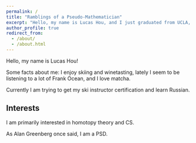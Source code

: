 ```yaml
---
permalink: /
title: "Ramblings of a Pseudo-Mathematician"
excerpt: "Hello, my name is Lucas Hou, and I just graduated from UCLA, where I studied math."
author_profile: true
redirect_from: 
  - /about/
  - /about.html
---
```


Hello, my name is Lucas Hou!

Some facts about me: I enjoy skiing and winetasting, lately I seem to be listening to a lot of Frank Ocean, and I love matcha.

Currently I am trying to get my ski instructor certification and learn Russian.

## Interests

I am primarily interested in homotopy theory and CS.

As Alan Greenberg once said, I am a PSD.
